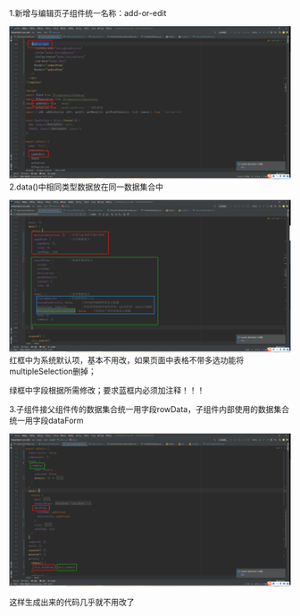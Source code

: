 1.新增与编辑页子组件统一名称：add-or-edit

![image](img.png)
2.data()中相同类型数据放在同一数据集合中

![image](img_1.png)
红框中为系统默认项，基本不用改，如果页面中表格不带多选功能将multipleSelection删掉；

绿框中字段根据所需修改；要求蓝框内必须加注释！！！

3.子组件接父组件传的数据集合统一用字段rowData，子组件内部使用的数据集合统一用字段dataForm


![image](img_2.png)

这样生成出来的代码几乎就不用改了